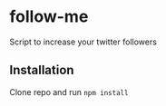 # follow-me
Script to increase your twitter followers

## Installation

Clone repo and run `npm install`

